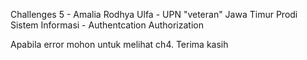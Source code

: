 Challenges 5 - Amalia Rodhya Ulfa - UPN "veteran" Jawa Timur Prodi Sistem Informasi - Authentcation Authorization

Apabila error mohon untuk melihat ch4. Terima kasih
